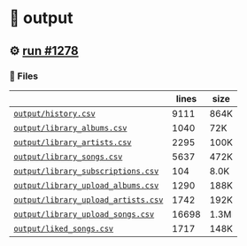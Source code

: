 # 📝  output 

## ⚙️ [run #1278](https://github.com/jwenerd/ytm-dl/actions/runs/9183972955)

### 📁 Files

|                                                                         |lines|size|
|-------------------------------------------------------------------------|-----|----|
|[`output/history.csv` ](output/history.csv)                              |9111 |864K|
|[`output/library_albums.csv` ](output/library_albums.csv)                |1040 |72K |
|[`output/library_artists.csv` ](output/library_artists.csv)              |2295 |100K|
|[`output/library_songs.csv` ](output/library_songs.csv)                  |5637 |472K|
|[`output/library_subscriptions.csv` ](output/library_subscriptions.csv)  |104  |8.0K|
|[`output/library_upload_albums.csv` ](output/library_upload_albums.csv)  |1290 |188K|
|[`output/library_upload_artists.csv` ](output/library_upload_artists.csv)|1742 |192K|
|[`output/library_upload_songs.csv` ](output/library_upload_songs.csv)    |16698|1.3M|
|[`output/liked_songs.csv` ](output/liked_songs.csv)                      |1717 |148K|